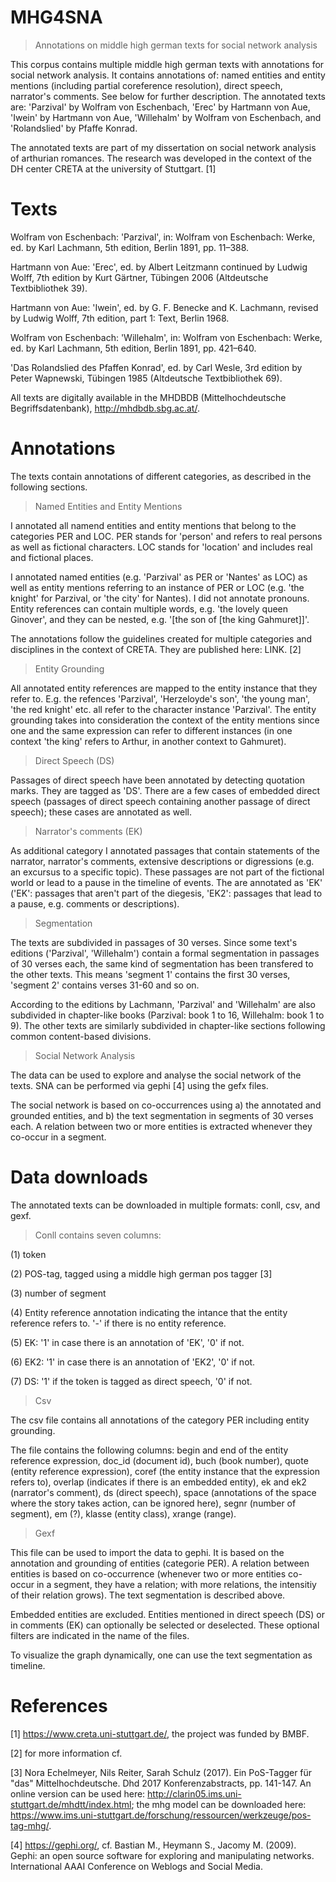 # MHG4SNA
>Annotations on middle high german texts for social network analysis

This corpus contains multiple middle high german texts with annotations for social network analysis. 
It contains annotations of: named entities and entity mentions (including partial coreference resolution), direct speech, narrator's comments. See below for further description.
The annotated texts are: 'Parzival' by Wolfram von Eschenbach, 'Erec' by Hartmann von Aue, 'Iwein' by Hartmann von Aue, 'Willehalm' by Wolfram von Eschenbach, and 'Rolandslied' by Pfaffe Konrad.

The annotated texts are part of my dissertation on social network analysis of arthurian romances. The research was developed in the context of the DH center CRETA at the university of Stuttgart. [1]

# Texts
Wolfram von Eschenbach: 'Parzival', in: Wolfram von Eschenbach: Werke, ed. by Karl Lachmann, 5th edition, Berlin 1891, pp. 11–388.

Hartmann von Aue: 'Erec', ed. by Albert Leitzmann continued by Ludwig Wolff, 7th edition by Kurt Gärtner, Tübingen 2006 (Altdeutsche Textbibliothek 39).

Hartmann von Aue: 'Iwein', ed. by G. F. Benecke and K. Lachmann, revised by Ludwig Wolff, 7th edition, part 1: Text, Berlin 1968.

Wolfram von Eschenbach: 'Willehalm', in: Wolfram von Eschenbach: Werke, ed. by Karl Lachmann, 5th edition, Berlin 1891, pp. 421–640.

'Das Rolandslied des Pfaffen Konrad', ed. by Carl Wesle, 3rd edition by Peter Wapnewski, Tübingen 1985 (Altdeutsche Textbibliothek 69).

All texts are digitally available in the MHDBDB (Mittelhochdeutsche Begriffsdatenbank), http://mhdbdb.sbg.ac.at/.

# Annotations

The texts contain annotations of different categories, as described in the following sections.

>Named Entities and Entity Mentions

I annotated all namend entities and entity mentions that belong to the categories PER and LOC.
PER stands for 'person' and refers to real persons as well as fictional characters. 
LOC stands for 'location' and includes real and fictional places.

I annotated named entities (e.g. 'Parzival' as PER or 'Nantes' as LOC) as well as entity mentions referring to an instance of PER or LOC (e.g. 'the knight' for Parzival, or 'the city' for Nantes). I did not annotate pronouns.
Entity references can contain multiple words, e.g. 'the lovely queen Ginover', and they can be nested, e.g. '[the son of [the king Gahmuret]]'.

The annotations follow the guidelines created for multiple categories and disciplines in the context of CRETA. They are published here: LINK. [2]

>Entity Grounding

All annotated entity references are mapped to the entity instance that they refer to. 
E.g. the refences 'Parzival', 'Herzeloyde's son', 'the young man', 'the red knight' etc. all refer to the character instance 'Parzival'.
The entity grounding takes into consideration the context of the entity mentions since one and the same expression can refer to different instances (in one context 'the king' refers to Arthur, in another context to Gahmuret).

>Direct Speech (DS)

Passages of direct speech have been annotated by detecting quotation marks. They are tagged as 'DS'.
There are a few cases of embedded direct speech (passages of direct speech containing another passage of direct speech); these cases are annotated as well.

>Narrator's comments (EK)

As additional category I annotated passages that contain statements of the narrator, narrator's comments, extensive descriptions or digressions (e.g. an excursus to a specific topic). These passages are not part of the fictional world or lead to a pause in the timeline of events. The are annotated as 'EK' ('EK': passages that aren't part of the diegesis, 'EK2': passages that lead to a pause, e.g. comments or descriptions).

>Segmentation

The texts are subdivided in passages of 30 verses. Since some text's editions ('Parzival', 'Willehalm') contain a formal segmentation in passages of 30 verses each, the same kind of segmentation has been transfered to the other texts. This means 'segment 1' contains the first 30 verses, 'segment 2' contains verses 31-60 and so on.

According to the editions by Lachmann, 'Parzival' and 'Willehalm' are also subdivided in chapter-like books (Parzival: book 1 to 16, Willehalm: book 1 to 9). The other texts are similarly subdivided in chapter-like sections following common content-based divisions.

> Social Network Analysis

The data can be used to explore and analyse the social network of the texts. SNA can be performed via gephi [4] using the gefx files.

The social network is based on co-occurrences using a) the annotated and grounded entities, and b) the text segmentation in segments of 30 verses each. A relation between two or more entities is extracted whenever they co-occur in a segment. 

# Data downloads

The annotated texts can be downloaded in multiple formats: conll, csv, and gexf.

>Conll contains seven columns:

(1) token

(2) POS-tag, tagged using a middle high german pos tagger [3]

(3) number of segment

(4) Entity reference annotation indicating the intance that the entity reference refers to. '-' if there is no entity reference.

(5) EK: '1' in case there is an annotation of 'EK', '0' if not.

(6) EK2: '1' in case there is an annotation of 'EK2', '0' if not.

(7) DS: '1' if the token is tagged as direct speech, '0' if not.

>Csv 

The csv file contains all annotations of the category PER including entity grounding. 

The file contains the following columns: begin and end of the entity reference expression, doc_id (document id), buch (book number), quote (entity reference expression), coref (the entity instance that the expression refers to), overlap (indicates if there is an embedded entity), ek and ek2 (narrator's comment), ds (direct speech), space (annotations of the space where the story takes action, can be ignored here), segnr (number of segment), em (?), klasse (entity class), xrange (range).

>Gexf

This file can be used to import the data to gephi. It is based on the annotation and grounding of entities (categorie PER). A relation between entities is based on co-occurrence (whenever two or more entities co-occur in a segment, they have a relation; with more relations, the intensitiy of their relation grows). The text segmentation is described above.

Embedded entities are excluded. Entities mentioned in direct speech (DS) or in comments (EK) can optionally be selected or deselected.
These optional filters are indicated in the name of the files.

To visualize the graph dynamically, one can use the text segmentation as timeline. 

# References

[1] https://www.creta.uni-stuttgart.de/, the project was funded by BMBF.

[2] for more information cf.

[3] Nora Echelmeyer, Nils Reiter, Sarah Schulz (2017). Ein PoS-Tagger für "das" Mittelhochdeutsche. Dhd 2017 Konferenzabstracts, pp. 141-147. An online version can be used here: http://clarin05.ims.uni-stuttgart.de/mhdtt/index.html; the mhg model can be downloaded here: https://www.ims.uni-stuttgart.de/forschung/ressourcen/werkzeuge/pos-tag-mhg/.

[4] https://gephi.org/, cf. Bastian M., Heymann S., Jacomy M. (2009). Gephi: an open source software for exploring and manipulating networks. International AAAI Conference on Weblogs and Social Media.

